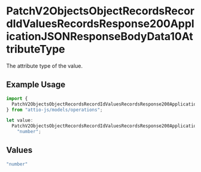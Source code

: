 # PatchV2ObjectsObjectRecordsRecordIdValuesRecordsResponse200ApplicationJSONResponseBodyData10AttributeType

The attribute type of the value.

## Example Usage

```typescript
import {
  PatchV2ObjectsObjectRecordsRecordIdValuesRecordsResponse200ApplicationJSONResponseBodyData10AttributeType,
} from "attio-js/models/operations";

let value:
  PatchV2ObjectsObjectRecordsRecordIdValuesRecordsResponse200ApplicationJSONResponseBodyData10AttributeType =
    "number";
```

## Values

```typescript
"number"
```